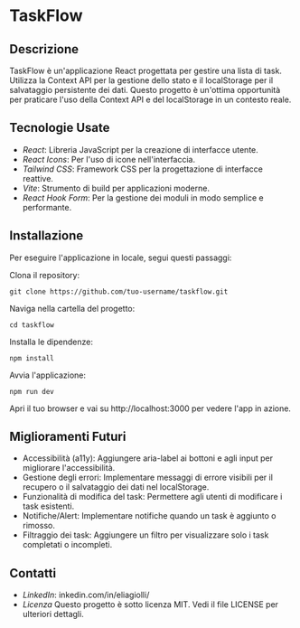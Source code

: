 # TaskFlow
## Descrizione
TaskFlow è un'applicazione React progettata per gestire una lista di task. Utilizza la Context API per la gestione dello stato e il localStorage per il salvataggio persistente dei dati. Questo progetto è un'ottima opportunità per praticare l'uso della Context API e del localStorage in un contesto reale.

## Tecnologie Usate
- *React*: Libreria JavaScript per la creazione di interfacce utente.
- *React Icons*: Per l'uso di icone nell'interfaccia.
- *Tailwind CSS*: Framework CSS per la progettazione di interfacce reattive.
- *Vite*: Strumento di build per applicazioni moderne.
- *React Hook Form*: Per la gestione dei moduli in modo semplice e performante.
## Installazione
Per eseguire l'applicazione in locale, segui questi passaggi:

 Clona il repository:
```
git clone https://github.com/tuo-username/taskflow.git
```
Naviga nella cartella del progetto:
```
cd taskflow
```
Installa le dipendenze:
```
npm install
```
Avvia l'applicazione:
```
npm run dev
```
Apri il tuo browser e vai su http://localhost:3000 per vedere l'app in azione.

## Miglioramenti Futuri
- Accessibilità (a11y): Aggiungere aria-label ai bottoni e agli input per migliorare l'accessibilità.
- Gestione degli errori: Implementare messaggi di errore visibili per il recupero o il salvataggio dei dati nel localStorage.
- Funzionalità di modifica del task: Permettere agli utenti di modificare i task esistenti.
- Notifiche/Alert: Implementare notifiche quando un task è aggiunto o rimosso.
- Filtraggio dei task: Aggiungere un filtro per visualizzare solo i task completati o incompleti.


## Contatti
- *LinkedIn*: inkedin.com/in/eliagiolli/
- *Licenza*
Questo progetto è sotto licenza MIT. Vedi il file LICENSE per ulteriori dettagli.
